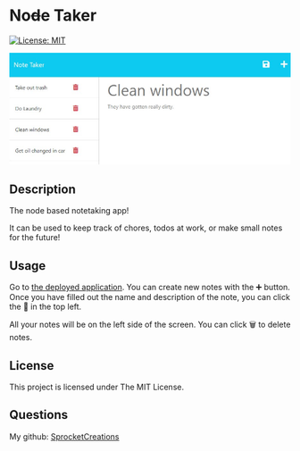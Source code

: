 # No~~d~~e Taker

[![License: MIT](https://img.shields.io/badge/License-MIT-yellow.svg)](https://opensource.org/licenses/MIT)

![Image of deployed application](preview.jpg)

## Description

The node based notetaking app!

It can be used to keep track of chores, todos at work, or make small notes for the future!

## Usage

Go to [the deployed application](https://nodetaker.herokuapp.com). You can create new notes with the ➕ button. Once you have filled out the name and description of the note, you can click the 💾 in the top left.

All your notes will be on the left side of the screen. You can click 🗑️ to delete notes.

## License

This project is licensed under The MIT License.

## Questions

My github: [SprocketCreations](https://github.com/sprocketcreations)



